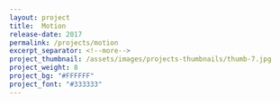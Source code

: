 ```yaml
---
layout: project
title:  Motion
release-date: 2017
permalink: /projects/motion
excerpt_separator: <!--more-->
project_thumbnail: /assets/images/projects-thumbnails/thumb-7.jpg
project_weight: 8
project_bg: "#FFFFFF"
project_font: "#333333"
---
```

